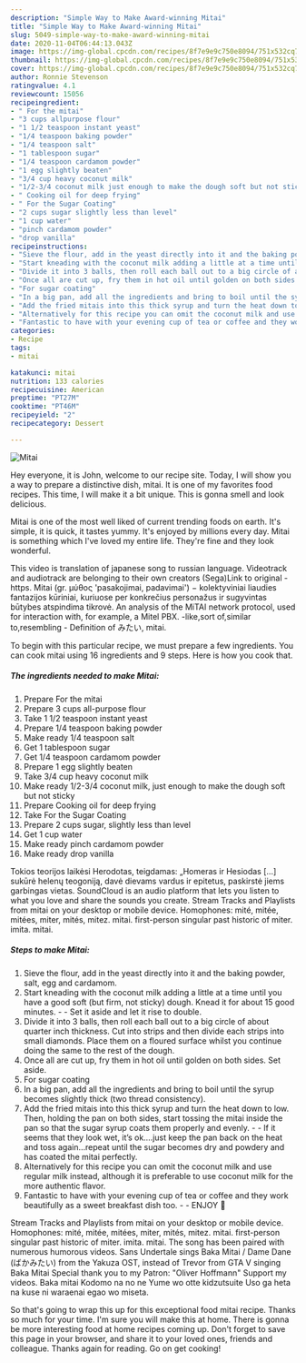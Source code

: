 ```yaml
---
description: "Simple Way to Make Award-winning Mitai"
title: "Simple Way to Make Award-winning Mitai"
slug: 5049-simple-way-to-make-award-winning-mitai
date: 2020-11-04T06:44:13.043Z
image: https://img-global.cpcdn.com/recipes/8f7e9e9c750e8094/751x532cq70/mitai-recipe-main-photo.jpg
thumbnail: https://img-global.cpcdn.com/recipes/8f7e9e9c750e8094/751x532cq70/mitai-recipe-main-photo.jpg
cover: https://img-global.cpcdn.com/recipes/8f7e9e9c750e8094/751x532cq70/mitai-recipe-main-photo.jpg
author: Ronnie Stevenson
ratingvalue: 4.1
reviewcount: 15056
recipeingredient:
- " For the mitai"
- "3 cups allpurpose flour"
- "1 1/2 teaspoon instant yeast"
- "1/4 teaspoon baking powder"
- "1/4 teaspoon salt"
- "1 tablespoon sugar"
- "1/4 teaspoon cardamom powder"
- "1 egg slightly beaten"
- "3/4 cup heavy coconut milk"
- "1/2-3/4 coconut milk just enough to make the dough soft but not sticky"
- " Cooking oil for deep frying"
- " For the Sugar Coating"
- "2 cups sugar slightly less than level"
- "1 cup water"
- "pinch cardamom powder"
- "drop vanilla"
recipeinstructions:
- "Sieve the flour, add in the yeast directly into it and the baking powder, salt, egg and cardamom."
- "Start kneading with the coconut milk adding a little at a time until you have a good soft (but firm, not sticky) dough. Knead it for about 15 good minutes.  Set it aside and let it rise to double."
- "Divide it into 3 balls, then roll each ball out to a big circle of about quarter inch thickness. Cut into strips and then divide each strips into small diamonds. Place them on a floured surface whilst you continue doing the same to the rest of the dough."
- "Once all are cut up, fry them in hot oil until golden on both sides. Set aside."
- "For sugar coating"
- "In a big pan, add all the ingredients and bring to boil until the syrup becomes slightly thick (two thread consistency)."
- "Add the fried mitais into this thick syrup and turn the heat down to low. Then, holding the pan on both sides, start tossing the mitai inside the pan so that the sugar syrup coats them properly and evenly.  If it seems that they look wet, it’s ok….just keep the pan back on the heat and toss again…repeat until the sugar becomes dry and powdery and has coated the mitai perfectly."
- "Alternatively for this recipe you can omit the coconut milk and use regular milk instead, although it is preferable to use coconut milk for the more authentic flavor."
- "Fantastic to have with your evening cup of tea or coffee and they work beautifully as a sweet breakfast dish too.  ENJOY 🌹"
categories:
- Recipe
tags:
- mitai

katakunci: mitai 
nutrition: 133 calories
recipecuisine: American
preptime: "PT27M"
cooktime: "PT46M"
recipeyield: "2"
recipecategory: Dessert

---
```



![Mitai](https://img-global.cpcdn.com/recipes/8f7e9e9c750e8094/751x532cq70/mitai-recipe-main-photo.jpg)

Hey everyone, it is John, welcome to our recipe site. Today, I will show you a way to prepare a distinctive dish, mitai. It is one of my favorites food recipes. This time, I will make it a bit unique. This is gonna smell and look delicious.

Mitai is one of the most well liked of current trending foods on earth. It's simple, it is quick, it tastes yummy. It's enjoyed by millions every day. Mitai is something which I've loved my entire life. They're fine and they look wonderful.

This video is translation of japanese song to russian language. Videotrack and audiotrack are belonging to their own creators (Sega)Link to original - https. Mitai (gr. μύθος &#39;pasakojimai, padavimai&#39;) − kolektyviniai liaudies fantazijos kūriniai, kuriuose per konkrečius personažus ir sugyvintas būtybes atspindima tikrovė. An analysis of the MiTAI network protocol, used for interaction with, for example, a Mitel PBX. -like,sort of,similar to,resembling - Definition of みたい, mitai.


To begin with this particular recipe, we must prepare a few ingredients. You can cook mitai using 16 ingredients and 9 steps. Here is how you cook that.

<!--inarticleads1-->

##### The ingredients needed to make Mitai:

1. Prepare  For the mitai
1. Prepare 3 cups all-purpose flour
1. Take 1 1/2 teaspoon instant yeast
1. Prepare 1/4 teaspoon baking powder
1. Make ready 1/4 teaspoon salt
1. Get 1 tablespoon sugar
1. Get 1/4 teaspoon cardamom powder
1. Prepare 1 egg slightly beaten
1. Take 3/4 cup heavy coconut milk
1. Make ready 1/2-3/4 coconut milk, just enough to make the dough soft but not sticky
1. Prepare  Cooking oil for deep frying
1. Take  For the Sugar Coating
1. Prepare 2 cups sugar, slightly less than level
1. Get 1 cup water
1. Make ready pinch cardamom powder
1. Make ready drop vanilla


Tokios teorijos laikėsi Herodotas, teigdamas: „Homeras ir Hesiodas […] sukūrė helenų teogoniją, davė dievams vardus ir epitetus, paskirstė jiems garbingas vietas. SoundCloud is an audio platform that lets you listen to what you love and share the sounds you create. Stream Tracks and Playlists from mitai on your desktop or mobile device. Homophones: mité, mitée, mitées, miter, mités, mitez. mitai. first-person singular past historic of miter. imita. mitai. 

<!--inarticleads2-->

##### Steps to make Mitai:

1. Sieve the flour, add in the yeast directly into it and the baking powder, salt, egg and cardamom.
1. Start kneading with the coconut milk adding a little at a time until you have a good soft (but firm, not sticky) dough. Knead it for about 15 good minutes. -  - Set it aside and let it rise to double.
1. Divide it into 3 balls, then roll each ball out to a big circle of about quarter inch thickness. Cut into strips and then divide each strips into small diamonds. Place them on a floured surface whilst you continue doing the same to the rest of the dough.
1. Once all are cut up, fry them in hot oil until golden on both sides. Set aside.
1. For sugar coating
1. In a big pan, add all the ingredients and bring to boil until the syrup becomes slightly thick (two thread consistency).
1. Add the fried mitais into this thick syrup and turn the heat down to low. Then, holding the pan on both sides, start tossing the mitai inside the pan so that the sugar syrup coats them properly and evenly. -  - If it seems that they look wet, it’s ok….just keep the pan back on the heat and toss again…repeat until the sugar becomes dry and powdery and has coated the mitai perfectly.
1. Alternatively for this recipe you can omit the coconut milk and use regular milk instead, although it is preferable to use coconut milk for the more authentic flavor.
1. Fantastic to have with your evening cup of tea or coffee and they work beautifully as a sweet breakfast dish too. -  - ENJOY 🌹


Stream Tracks and Playlists from mitai on your desktop or mobile device. Homophones: mité, mitée, mitées, miter, mités, mitez. mitai. first-person singular past historic of miter. imita. mitai. The song has been paired with numerous humorous videos. Sans Undertale sings Baka Mitai / Dame Dane (ばかみたい) from the Yakuza OST, instead of Trevor from GTA V singing Baka Mitai Special thank you to my Patron: &#34;Oliver Hoffmann&#34; Support my videos. Baka mitai Kodomo na no ne Yume wo otte kidzutsuite Uso ga heta na kuse ni waraenai egao wo miseta. 

So that's going to wrap this up for this exceptional food mitai recipe. Thanks so much for your time. I'm sure you will make this at home. There is gonna be more interesting food at home recipes coming up. Don't forget to save this page in your browser, and share it to your loved ones, friends and colleague. Thanks again for reading. Go on get cooking!
